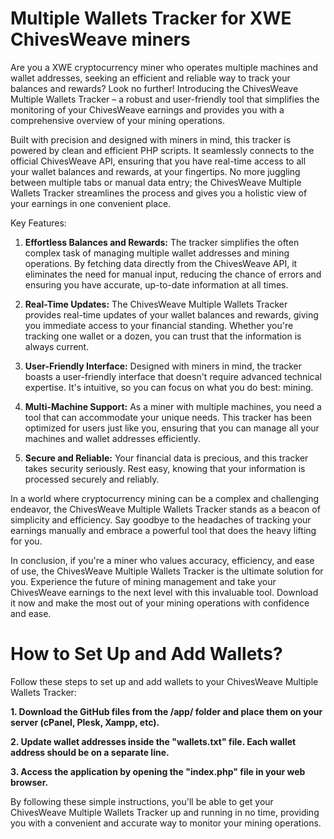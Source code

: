 # Multiple Wallets Tracker for XWE ChivesWeave miners

Are you a XWE cryptocurrency miner who operates multiple machines and wallet addresses, seeking an efficient and reliable way to track your balances and rewards? Look no further! Introducing the ChivesWeave Multiple Wallets Tracker – a robust and user-friendly tool that simplifies the monitoring of your ChivesWeave earnings and provides you with a comprehensive overview of your mining operations.

Built with precision and designed with miners in mind, this tracker is powered by clean and efficient PHP scripts. It seamlessly connects to the official ChivesWeave API, ensuring that you have real-time access to all your wallet balances and rewards, at your fingertips. No more juggling between multiple tabs or manual data entry; the ChivesWeave Multiple Wallets Tracker streamlines the process and gives you a holistic view of your earnings in one convenient place.

Key Features:

1. **Effortless Balances and Rewards:** The tracker simplifies the often complex task of managing multiple wallet addresses and mining operations. By fetching data directly from the ChivesWeave API, it eliminates the need for manual input, reducing the chance of errors and ensuring you have accurate, up-to-date information at all times.

2. **Real-Time Updates:** The ChivesWeave Multiple Wallets Tracker provides real-time updates of your wallet balances and rewards, giving you immediate access to your financial standing. Whether you're tracking one wallet or a dozen, you can trust that the information is always current.

3. **User-Friendly Interface:** Designed with miners in mind, the tracker boasts a user-friendly interface that doesn't require advanced technical expertise. It's intuitive, so you can focus on what you do best: mining.

4. **Multi-Machine Support:** As a miner with multiple machines, you need a tool that can accommodate your unique needs. This tracker has been optimized for users just like you, ensuring that you can manage all your machines and wallet addresses efficiently.

5. **Secure and Reliable:** Your financial data is precious, and this tracker takes security seriously. Rest easy, knowing that your information is processed securely and reliably.

In a world where cryptocurrency mining can be a complex and challenging endeavor, the ChivesWeave Multiple Wallets Tracker stands as a beacon of simplicity and efficiency. Say goodbye to the headaches of tracking your earnings manually and embrace a powerful tool that does the heavy lifting for you.

In conclusion, if you're a miner who values accuracy, efficiency, and ease of use, the ChivesWeave Multiple Wallets Tracker is the ultimate solution for you. Experience the future of mining management and take your ChivesWeave earnings to the next level with this invaluable tool. Download it now and make the most out of your mining operations with confidence and ease.


# How to Set Up and Add Wallets?

Follow these steps to set up and add wallets to your ChivesWeave Multiple Wallets Tracker:

**1. Download the GitHub files from the /app/ folder and place them on your server (cPanel, Plesk, Xampp, etc).**

**2. Update wallet addresses inside the "wallets.txt" file. Each wallet address should be on a separate line.**

**3. Access the application by opening the "index.php" file in your web browser.**

By following these simple instructions, you'll be able to get your ChivesWeave Multiple Wallets Tracker up and running in no time, providing you with a convenient and accurate way to monitor your mining operations.
